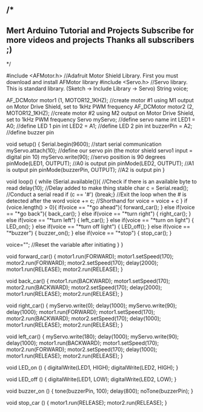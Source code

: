 /*
 -----------------------------------------
  Mert Arduino Tutorial and Projects
  Subscribe for more videos and projects
  Thanks all subscribers ;)
 ----------------------------------------
*/

#include <AFMotor.h> //Adafruit Motor Shield Library. First you must download and install AFMotor library
#include <Servo.h>   //Servo library. This is standard library. (Sketch -> Include Library -> Servo)
String voice;

AF_DCMotor motor1 (1, MOTOR12_1KHZ); //create motor #1 using M1 output on Motor Drive Shield, set to 1kHz PWM frequency
AF_DCMotor motor2 (2, MOTOR12_1KHZ); //create motor #2 using M2 output on Motor Drive Shield, set to 1kHz PWM frequency
Servo myServo; //define servo name
int LED1 = A0; //define LED 1 pin
int LED2 = A1; //define LED 2 pin
int buzzerPin = A2; //define buzzer pin


void setup()
{
  Serial.begin(9600); //start serial communication
  myServo.attach(10); //define our servo pin (the motor shield servo1 input = digital pin 10)
  myServo.write(90);  //servo position is 90 degrees
  pinMode(LED1, OUTPUT); //A0 is output pin
  pinMode(LED2, OUTPUT); //A1 is output pin
  pinMode(buzzerPin, OUTPUT); //A2 is output pin
}

void loop() 
{
  while (Serial.available()){ //Check if there is an available byte to read
     delay(10); //Delay added to make thing stable 
    char c = Serial.read(); //Conduct a serial read
    if (c == '#') {break;} //Exit the loop when the # is detected after the word
    voice += c; //Shorthand for voice = voice + c
  }
  if (voice.length() > 0){
    if(voice == "*go ahead"){
      forward_car();
      }
    else if(voice == "*go back"){
      back_car();
      }
    else if(voice == "*turn right") {
      right_car();
    }
    else if(voice == "*turn left") {
      left_car();
    }
    else if(voice == "*turn on light") {
      LED_on();
    }
    else if(voice == "*turn off light") {
      LED_off();
    }
    else if(voice == "*buzzer") {
      buzzer_on();
    }
    else if(voice == "*stop") {
      stop_car();
    }
    
  voice=""; //Reset the variable after initiating
  }
}

void forward_car()
{
  motor1.run(FORWARD);
  motor1.setSpeed(170);
  motor2.run(FORWARD);
  motor2.setSpeed(170);
  delay(2000);
  motor1.run(RELEASE);
  motor2.run(RELEASE);
}
  
void back_car()
{
  motor1.run(BACKWARD);
  motor1.setSpeed(170);
  motor2.run(BACKWARD);
  motor2.setSpeed(170);
  delay(2000);
  motor1.run(RELEASE);
  motor2.run(RELEASE);
}
  
void right_car()
{
  myServo.write(0);
  delay(1000);
  myServo.write(90);
  delay(1000);
  motor1.run(FORWARD);
  motor1.setSpeed(170);
  motor2.run(BACKWARD);
  motor2.setSpeed(170);
  delay(1000);
  motor1.run(RELEASE);
  motor2.run(RELEASE);
}
  
void left_car()
{
  myServo.write(180);
  delay(1000);
  myServo.write(90);
  delay(1000);
  motor1.run(BACKWARD);
  motor1.setSpeed(170);
  motor2.run(FORWARD);
  motor2.setSpeed(170);
  delay(1000);
  motor1.run(RELEASE);
  motor2.run(RELEASE);
}

void LED_on ()
{
  digitalWrite(LED1, HIGH);
  digitalWrite(LED2, HIGH);
}

void LED_off ()
{
  digitalWrite(LED1, LOW);
  digitalWrite(LED2, LOW);
}

void buzzer_on ()
{
  tone(buzzerPin, 100);
  delay(800);
  noTone(buzzerPin);
}

void stop_car ()
{
  motor1.run(RELEASE);
  motor2.run(RELEASE);
}
